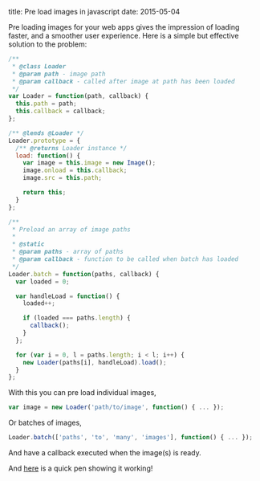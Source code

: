 title: Pre load images in javascript
date: 2015-05-04

Pre loading images for your web apps gives the impression of loading faster, and
a smoother user experience. Here is a simple but effective solution to the
problem:

```javascript
/**
 * @class Loader
 * @param path - image path
 * @param callback - called after image at path has been loaded
 */
var Loader = function(path, callback) {
  this.path = path;
  this.callback = callback;
};

/** @lends @Loader */
Loader.prototype = {
  /** @returns Loader instance */
  load: function() {
    var image = this.image = new Image();
    image.onload = this.callback;
    image.src = this.path;

    return this;
  }
};

/**
 * Preload an array of image paths
 *
 * @static
 * @param paths - array of paths
 * @param callback - function to be called when batch has loaded
 */
Loader.batch = function(paths, callback) {
  var loaded = 0;

  var handleLoad = function() {
    loaded++;

    if (loaded === paths.length) {
      callback();
    }
  };

  for (var i = 0, l = paths.length; i < l; i++) {
    new Loader(paths[i], handleLoad).load();
  }
};
```

With this you can pre load individual images,

```javascript
var image = new Loader('path/to/image', function() { ... });
```

Or batches of images,

```javascript
Loader.batch(['paths', 'to', 'many', 'images'], function() { ... });
```

And have a callback executed when the image(s) is ready.

And [here](http://codepen.io/nathamanath/pen/MwwRrr) is a quick pen showing
it working!

